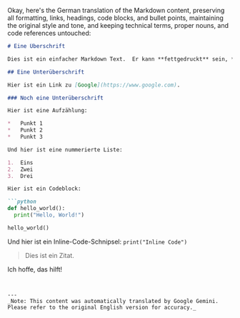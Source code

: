 Okay, here's the German translation of the Markdown content, preserving all formatting, links, headings, code blocks, and bullet points, maintaining the original style and tone, and keeping technical terms, proper nouns, and code references untouched:

```markdown
# Eine Überschrift

Dies ist ein einfacher Markdown Text.  Er kann **fettgedruckt** sein, *kursiv*, oder auch ***fettgedruckt und kursiv***.

## Eine Unterüberschrift

Hier ist ein Link zu [Google](https://www.google.com).

### Noch eine Unterüberschrift

Hier ist eine Aufzählung:

*   Punkt 1
*   Punkt 2
*   Punkt 3

Und hier ist eine nummerierte Liste:

1.  Eins
2.  Zwei
3.  Drei

Hier ist ein Codeblock:

```python
def hello_world():
  print("Hello, World!")

hello_world()
```

Und hier ist ein Inline-Code-Schnipsel: `print("Inline Code")`

> Dies ist ein Zitat.

Ich hoffe, das hilft!
```


---
_Note: This content was automatically translated by Google Gemini. Please refer to the original English version for accuracy._